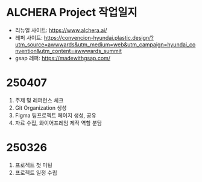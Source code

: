 # ALCHERA Project 작업일지
- 리뉴얼 사이트: https://www.alchera.ai/
- 레퍼 사이트: https://convencion-hyundai.plastic.design/?utm_source=awwwards&utm_medium=web&utm_campaign=hyundai_convention&utm_content=awwwards_summit
- gsap 레퍼: https://madewithgsap.com/

# 250407
1. 주제 및 레퍼런스 체크
2. Git Organization 생성
3. Figma 팀프로젝트 페이지 생성, 공유
4. 자료 수집, 와이어프레임 제작 역할 분담

# 250326
1. 프로젝트 첫 미팅
2. 프로젝트 일정 수립
